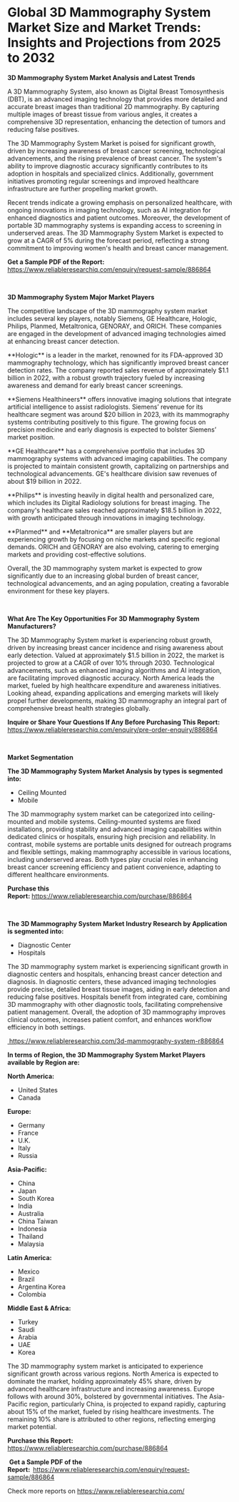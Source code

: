 <p><h1>Global 3D Mammography System Market Size and Market Trends: Insights and Projections from 2025 to 2032</h1></p><p><strong>3D Mammography System Market Analysis and Latest Trends</strong></p>
<p><p>A 3D Mammography System, also known as Digital Breast Tomosynthesis (DBT), is an advanced imaging technology that provides more detailed and accurate breast images than traditional 2D mammography. By capturing multiple images of breast tissue from various angles, it creates a comprehensive 3D representation, enhancing the detection of tumors and reducing false positives.</p><p>The 3D Mammography System Market is poised for significant growth, driven by increasing awareness of breast cancer screening, technological advancements, and the rising prevalence of breast cancer. The system's ability to improve diagnostic accuracy significantly contributes to its adoption in hospitals and specialized clinics. Additionally, government initiatives promoting regular screenings and improved healthcare infrastructure are further propelling market growth.</p><p>Recent trends indicate a growing emphasis on personalized healthcare, with ongoing innovations in imaging technology, such as AI integration for enhanced diagnostics and patient outcomes. Moreover, the development of portable 3D mammography systems is expanding access to screening in underserved areas. The 3D Mammography System Market is expected to grow at a CAGR of 5% during the forecast period, reflecting a strong commitment to improving women's health and breast cancer management.</p></p>
<p><strong>Get a Sample PDF of the Report:&nbsp;</strong> <a href="https://www.reliableresearchiq.com/enquiry/request-sample/886864?utm_campaign=2291&utm_medium=2&utm_source=Github&utm_content=ia&utm_term=03032025&utm_id=3d-mammography-system">https://www.reliableresearchiq.com/enquiry/request-sample/886864</a></p>
<p>&nbsp;</p>
<p><strong>3D Mammography System Major Market Players</strong></p>
<p><p>The competitive landscape of the 3D mammography system market includes several key players, notably Siemens, GE Healthcare, Hologic, Philips, Planmed, Metaltronica, GENORAY, and ORICH. These companies are engaged in the development of advanced imaging technologies aimed at enhancing breast cancer detection.</p><p>**Hologic** is a leader in the market, renowned for its FDA-approved 3D mammography technology, which has significantly improved breast cancer detection rates. The company reported sales revenue of approximately $1.1 billion in 2022, with a robust growth trajectory fueled by increasing awareness and demand for early breast cancer screenings.</p><p>**Siemens Healthineers** offers innovative imaging solutions that integrate artificial intelligence to assist radiologists. Siemens’ revenue for its healthcare segment was around $20 billion in 2023, with its mammography systems contributing positively to this figure. The growing focus on precision medicine and early diagnosis is expected to bolster Siemens’ market position.</p><p>**GE Healthcare** has a comprehensive portfolio that includes 3D mammography systems with advanced imaging capabilities. The company is projected to maintain consistent growth, capitalizing on partnerships and technological advancements. GE's healthcare division saw revenues of about $19 billion in 2022.</p><p>**Philips** is investing heavily in digital health and personalized care, which includes its Digital Radiology solutions for breast imaging. The company's healthcare sales reached approximately $18.5 billion in 2022, with growth anticipated through innovations in imaging technology.</p><p>**Planmed** and **Metaltronica** are smaller players but are experiencing growth by focusing on niche markets and specific regional demands. ORICH and GENORAY are also evolving, catering to emerging markets and providing cost-effective solutions.</p><p>Overall, the 3D mammography system market is expected to grow significantly due to an increasing global burden of breast cancer, technological advancements, and an aging population, creating a favorable environment for these key players.</p></p>
<p>&nbsp;</p>
<p><strong>What Are The Key Opportunities For 3D Mammography System Manufacturers?</strong></p>
<p><p>The 3D Mammography System market is experiencing robust growth, driven by increasing breast cancer incidence and rising awareness about early detection. Valued at approximately $1.5 billion in 2022, the market is projected to grow at a CAGR of over 10% through 2030. Technological advancements, such as enhanced imaging algorithms and AI integration, are facilitating improved diagnostic accuracy. North America leads the market, fueled by high healthcare expenditure and awareness initiatives. Looking ahead, expanding applications and emerging markets will likely propel further developments, making 3D mammography an integral part of comprehensive breast health strategies globally.</p></p>
<p><strong>Inquire or Share Your Questions If Any Before Purchasing This Report:</strong> <a href="https://www.reliableresearchiq.com/enquiry/pre-order-enquiry/886864?utm_campaign=2291&utm_medium=2&utm_source=Github&utm_content=ia&utm_term=03032025&utm_id=3d-mammography-system">https://www.reliableresearchiq.com/enquiry/pre-order-enquiry/886864</a></p>
<p>&nbsp;</p>
<p><strong>Market Segmentation</strong></p>
<p><strong>The 3D Mammography System Market Analysis by types is segmented into:</strong></p>
<p><ul><li>Ceiling Mounted</li><li>Mobile</li></ul></p>
<p><p>The 3D mammography system market can be categorized into ceiling-mounted and mobile systems. Ceiling-mounted systems are fixed installations, providing stability and advanced imaging capabilities within dedicated clinics or hospitals, ensuring high precision and reliability. In contrast, mobile systems are portable units designed for outreach programs and flexible settings, making mammography accessible in various locations, including underserved areas. Both types play crucial roles in enhancing breast cancer screening efficiency and patient convenience, adapting to different healthcare environments.</p></p>
<p><strong>Purchase this Report:&nbsp;</strong><a href="https://www.reliableresearchiq.com/purchase/886864?utm_campaign=2291&utm_medium=2&utm_source=Github&utm_content=ia&utm_term=03032025&utm_id=3d-mammography-system">https://www.reliableresearchiq.com/purchase/886864</a></p>
<p>&nbsp;</p>
<p><strong>The 3D Mammography System Market Industry Research by Application is segmented into:</strong></p>
<p><ul><li>Diagnostic Center</li><li>Hospitals</li></ul></p>
<p><p>The 3D mammography system market is experiencing significant growth in diagnostic centers and hospitals, enhancing breast cancer detection and diagnosis. In diagnostic centers, these advanced imaging technologies provide precise, detailed breast tissue images, aiding in early detection and reducing false positives. Hospitals benefit from integrated care, combining 3D mammography with other diagnostic tools, facilitating comprehensive patient management. Overall, the adoption of 3D mammography improves clinical outcomes, increases patient comfort, and enhances workflow efficiency in both settings.</p></p>
<p><a href="https://www.reliableresearchiq.com/3d-mammography-system-r886864?utm_campaign=2291&utm_medium=2&utm_source=Github&utm_content=ia&utm_term=03032025&utm_id=3d-mammography-system">&nbsp;https://www.reliableresearchiq.com/3d-mammography-system-r886864</a></p>
<p><strong>In terms of Region, the 3D Mammography System Market Players available by Region are:</strong></p>
<p>
    <p> <strong> North America: </strong>
        <ul>
            <li>United States</li>
            <li>Canada</li>
        </ul>
        </p> 
    <p> <strong> Europe: </strong>
        <ul>
            <li>Germany</li>
            <li>France</li>
            <li>U.K.</li>
            <li>Italy</li>
            <li>Russia</li>
        </ul>
        </p> 
    <p> <strong> Asia-Pacific: </strong>
        <ul>
            <li>China</li>
            <li>Japan</li>
            <li>South Korea</li>
            <li>India</li>
            <li>Australia</li>
            <li>China Taiwan</li>
            <li>Indonesia</li>
            <li>Thailand</li>
            <li>Malaysia</li>
        </ul>
        </p> 
    <p> <strong> Latin America: </strong>
        <ul>
            <li>Mexico</li>
            <li>Brazil</li>
            <li>Argentina Korea</li>
            <li>Colombia</li>
        </ul>
        </p> 
    <p> <strong> Middle East & Africa: </strong>
        <ul>
            <li>Turkey</li>
            <li>Saudi</li>
            <li>Arabia</li>
            <li>UAE</li>
            <li>Korea</li>
        </ul>
    </p>
    </p>
<p><p>The 3D mammography system market is anticipated to experience significant growth across various regions. North America is expected to dominate the market, holding approximately 45% share, driven by advanced healthcare infrastructure and increasing awareness. Europe follows with around 30%, bolstered by governmental initiatives. The Asia-Pacific region, particularly China, is projected to expand rapidly, capturing about 15% of the market, fueled by rising healthcare investments. The remaining 10% share is attributed to other regions, reflecting emerging market potential.</p></p>
<p><strong>Purchase this Report: </strong><a href="https://www.reliableresearchiq.com/purchase/886864?utm_campaign=2291&utm_medium=2&utm_source=Github&utm_content=ia&utm_term=03032025&utm_id=3d-mammography-system">https://www.reliableresearchiq.com/purchase/886864</a></p>
<p>&nbsp;<strong>Get a Sample PDF of the Report:&nbsp;&nbsp;</strong><a href="https://www.reliableresearchiq.com/enquiry/request-sample/886864?utm_campaign=2291&utm_medium=2&utm_source=Github&utm_content=ia&utm_term=03032025&utm_id=3d-mammography-system">https://www.reliableresearchiq.com/enquiry/request-sample/886864</a></p>
<p><strong></strong></p>
<p>Check more reports on <a href="https://www.reliableresearchiq.com/?utm_campaign=2291&utm_medium=2&utm_source=Github&utm_content=ia&utm_term=03032025&utm_id=3d-mammography-system">https://www.reliableresearchiq.com/</a></p>